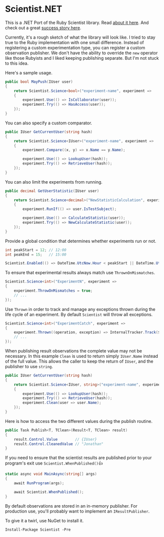 # Scientist.NET

This is a .NET Port of the Ruby Scientist library. Read [about it here](http://githubengineering.com/scientist/). And check out a great [success story here](http://githubengineering.com/move-fast/).

Currently, it's a rough sketch of what the library will look like. I tried to stay true to the Ruby implementation with one small difference. Instead of registering a custom experimentation type, you can register a custom observation publisher. We don't have the ability to override the `new` operator like those Rubyists and I liked keeping publishing separate. But I'm not stuck to this idea.

Here's a sample usage.


```csharp
public bool MayPush(IUser user)
{
    return Scientist.Science<bool>("experiment-name", experiment =>
    {
        experiment.Use(() => IsCollaborator(user));
        experiment.Try(() => HasAccess(user));
    });
}
```

You can also specify a custom comparator.

```csharp
public IUser GetCurrentUser(string hash)
{
    return Scientist.Science<IUser>("experiment-name", experiment =>
    {
        experiment.Compare((x, y) => x.Name == y.Name);

        experiment.Use(() => LookupUser(hash));
        experiment.Try(() => RetrieveUser(hash));
    });
}
```

You can also limit the experiments from running.

```csharp
public decimal GetUserStatistic(IUser user)
{
    return Scientist.Science<decimal>("NewStatisticCalculation", experiment =>
    {
        experiment.RunIf(() => user.IsTestSubject);

        experiment.Use(() => CalculateStatistic(user));
        experiment.Try(() => NewCalculateStatistic(user));
    });
}
```

Provide a global condition that determines whether experiments run or not.

```csharp
int peakStart = 12; // 12:00
int peakEnd = 15;   // 15:00

Scientist.Enabled(() => DateTime.UtcNow.Hour < peakStart || DateTime.UtcNow.Hour > peakEnd);
```

To ensure that experimental results always match use `ThrownOnMismatches`.

```csharp
Scientist.Science<int>("ExperimentN", experiment => 
{
    experiment.ThrowOnMismatches = true;
    // ...
});
```

Use `Thrown` in order to track and manage any exceptions thrown during the life cycle of an experiment.  By default `Scientist` will throw all exceptions.

```csharp
Scientist.Science<int>("ExperimentCatch", experiment =>
{
    experiment.Thrown((operation, exception) => InternalTracker.Track($"Science failure in ExperimentCatch: {operation}.", exception))
    // ...
});
```

When publishing result observations the complete value may not be necessary.  In this example `Clean` is used to return simply `IUser.Name` instead of the full value.  This allows the caller to keep the return of `IUser`, and the publisher to use `string`.

```csharp
public IUser GetCurrentUser(string hash)
{
    return Scientist.Science<IUser, string>("experiment-name", experiment =>
    {
        experiment.Use(() => LookupUser(hash));
        experiment.Try(() => RetrieveUser(hash));
        experiment.Clean(user => user.Name);
    });
}
```

Here is how to access the two different values during the publish routine.

```csharp
public Task Publish<T, TClean>(Result<T, TClean> result)
{
    result.Control.Value        // {IUser}
    result.Control.CleanedValue // "Jonathan"
}
```

If you need to ensure that the scientist results are published prior to your program's exit use `Scientist.WhenPublished()`:+1:

```csharp
static async void MainAsync(string[] args)
{
    await RunProgram(args);

    await Scientist.WhenPublished();
}
```

By default observations are stored in an in-memory publisher. For production use, you'll
probably want to implement an `IResultPublisher`.

To give it a twirl, use NuGet to install it.

`Install-Package Scientist -Pre`